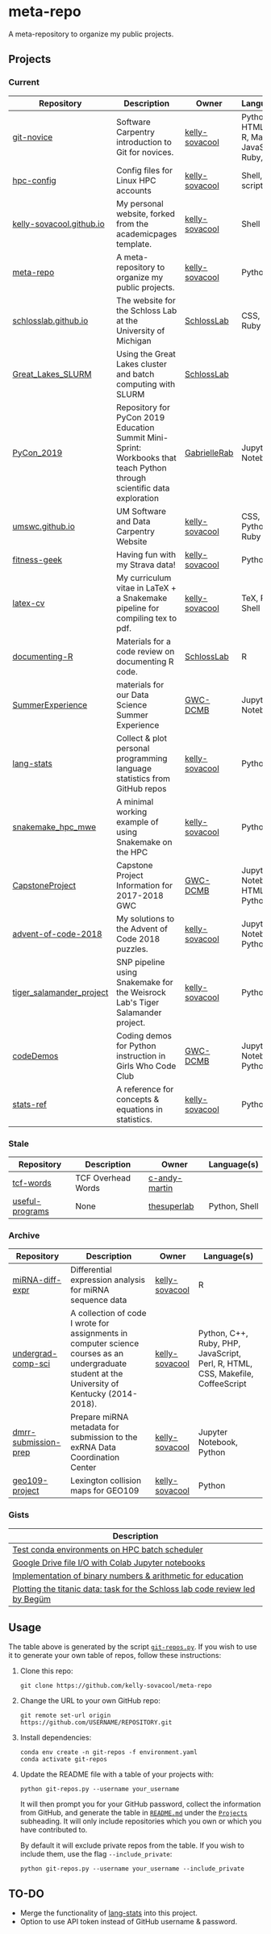 # meta-repo

A meta-repository to organize my public projects.

## Projects

### Current
| Repository | Description | Owner | Language(s) |
|---|---|---|---|
| [git-novice](https://github.com/kelly-sovacool/git-novice) | Software Carpentry introduction to Git for novices. | [kelly-sovacool](https://github.com/kelly-sovacool) | Python, HTML, CSS, R, Makefile, JavaScript, Ruby, Shell |
| [hpc-config](https://github.com/kelly-sovacool/hpc-config) | Config files for Linux HPC accounts | [kelly-sovacool](https://github.com/kelly-sovacool) | Shell, Vim script |
| [kelly-sovacool.github.io](https://github.com/kelly-sovacool/kelly-sovacool.github.io) | My personal website, forked from the academicpages template. | [kelly-sovacool](https://github.com/kelly-sovacool) | Shell |
| [meta-repo](https://github.com/kelly-sovacool/meta-repo) | A meta-repository to organize my public projects. | [kelly-sovacool](https://github.com/kelly-sovacool) | Python |
| [schlosslab.github.io](https://github.com/SchlossLab/schlosslab.github.io) | The website for the Schloss Lab at the University of Michigan | [SchlossLab](https://github.com/SchlossLab) | CSS, HTML, Ruby |
| [Great_Lakes_SLURM](https://github.com/SchlossLab/Great_Lakes_SLURM) | Using the Great Lakes cluster and batch computing with SLURM  | [SchlossLab](https://github.com/SchlossLab) |  |
| [PyCon_2019](https://github.com/GabrielleRab/PyCon_2019) | Repository for PyCon 2019 Education Summit Mini-Sprint: Workbooks that teach Python through scientific data exploration | [GabrielleRab](https://github.com/GabrielleRab) | Jupyter Notebook |
| [umswc.github.io](https://github.com/kelly-sovacool/umswc.github.io) | UM Software and Data Carpentry Website | [kelly-sovacool](https://github.com/kelly-sovacool) | CSS, HTML, Python, Ruby |
| [fitness-geek](https://github.com/kelly-sovacool/fitness-geek) | Having fun with my Strava data! | [kelly-sovacool](https://github.com/kelly-sovacool) | Python |
| [latex-cv](https://github.com/kelly-sovacool/latex-cv) | My curriculum vitae in LaTeX + a Snakemake pipeline for compiling tex to pdf. | [kelly-sovacool](https://github.com/kelly-sovacool) | TeX, Python, Shell |
| [documenting-R](https://github.com/SchlossLab/documenting-R) | Materials for a code review on documenting R code. | [SchlossLab](https://github.com/SchlossLab) | R |
| [SummerExperience](https://github.com/GWC-DCMB/SummerExperience) | materials for our Data Science Summer Experience  | [GWC-DCMB](https://github.com/GWC-DCMB) | Jupyter Notebook |
| [lang-stats](https://github.com/kelly-sovacool/lang-stats) | Collect & plot personal programming language statistics from GitHub repos | [kelly-sovacool](https://github.com/kelly-sovacool) | Python |
| [snakemake_hpc_mwe](https://github.com/kelly-sovacool/snakemake_hpc_mwe) | A minimal working example of using Snakemake on the HPC | [kelly-sovacool](https://github.com/kelly-sovacool) | Python, Shell |
| [CapstoneProject](https://github.com/GWC-DCMB/CapstoneProject) | Capstone Project Information for 2017-2018 GWC | [GWC-DCMB](https://github.com/GWC-DCMB) | Jupyter Notebook, HTML, Python |
| [advent-of-code-2018](https://github.com/kelly-sovacool/advent-of-code-2018) | My solutions to the Advent of Code 2018 puzzles. | [kelly-sovacool](https://github.com/kelly-sovacool) | Jupyter Notebook, Python, Shell |
| [tiger_salamander_project](https://github.com/kelly-sovacool/tiger_salamander_project) | SNP pipeline using Snakemake for the Weisrock Lab's Tiger Salamander project. | [kelly-sovacool](https://github.com/kelly-sovacool) | Python, Shell |
| [codeDemos](https://github.com/GWC-DCMB/codeDemos) | Coding demos for Python instruction in Girls Who Code Club | [GWC-DCMB](https://github.com/GWC-DCMB) | Jupyter Notebook, Python |
| [stats-ref](https://github.com/kelly-sovacool/stats-ref) | A reference for concepts & equations in statistics. | [kelly-sovacool](https://github.com/kelly-sovacool) | Python, CSS |

### Stale
| Repository | Description | Owner | Language(s) |
|---|---|---|---|
| [tcf-words](https://github.com/c-andy-martin/tcf-words) | TCF Overhead Words | [c-andy-martin](https://github.com/c-andy-martin) |  |
| [useful-programs](https://github.com/thesuperlab/useful-programs) | None | [thesuperlab](https://github.com/thesuperlab) | Python, Shell |

### Archive
| Repository | Description | Owner | Language(s) |
|---|---|---|---|
| [miRNA-diff-expr](https://github.com/kelly-sovacool/miRNA-diff-expr) | Differential expression analysis for miRNA sequence data | [kelly-sovacool](https://github.com/kelly-sovacool) | R |
| [undergrad-comp-sci](https://github.com/kelly-sovacool/undergrad-comp-sci) | A collection of code I wrote for assignments in computer science courses as an undergraduate student at the University of Kentucky (2014-2018). | [kelly-sovacool](https://github.com/kelly-sovacool) | Python, C++, Ruby, PHP, JavaScript, Perl, R, HTML, CSS, Makefile, CoffeeScript |
| [dmrr-submission-prep](https://github.com/kelly-sovacool/dmrr-submission-prep) | Prepare miRNA metadata for submission to the exRNA Data Coordination Center | [kelly-sovacool](https://github.com/kelly-sovacool) | Jupyter Notebook, Python |
| [geo109-project](https://github.com/kelly-sovacool/geo109-project) | Lexington collision maps for GEO109 | [kelly-sovacool](https://github.com/kelly-sovacool) | Python |

### Gists
| Description |
|---|
| [Test conda environments on HPC batch scheduler](https://gist.github.com/21289d9ce89302a81996380f70814f7d) |
| [Google Drive file I/O with Colab Jupyter notebooks](https://gist.github.com/c33b64b70164be37d75bd40c9b56b498) |
| [Implementation of binary numbers & arithmetic for education](https://gist.github.com/8f263d9689c849c8cd7d86bd03044409) |
| [Plotting the titanic data: task for the Schloss lab code review led by Begüm](https://gist.github.com/e758ec7a0b6fb3724a3f19f3fdc1cdff) |

## Usage

The table above is generated by the script [`git-repos.py`](git-repos.py). If you wish to use it to generate your own table of repos, follow these instructions:

1. Clone this repo:

    ```
    git clone https://github.com/kelly-sovacool/meta-repo
    ```

1. Change the URL to your own GitHub repo:

    ```
    git remote set-url origin https://github.com/USERNAME/REPOSITORY.git
    ```

1. Install dependencies:

    ```
    conda env create -n git-repos -f environment.yaml
    conda activate git-repos
    ```

1. Update the README file with a table of your projects with:

    ```
    python git-repos.py --username your_username
    ```
    It will then prompt you for your GitHub password, collect the information from GitHub, and generate the table in [`README.md`](README.md) under the [`Projects`](#projects) subheading. It will only include repositories which you own or which you have contributed to.

    By default it will exclude private repos from the table.
    If you wish to include them, use the flag `--include_private`:
    ```
    python git-repos.py --username your_username --include_private
    ```

## TO-DO
- Merge the functionality of [lang-stats](https://api.github.com/repos/kelly-sovacool/lang-stats) into this project.
- Option to use API token instead of GitHub username & password.
